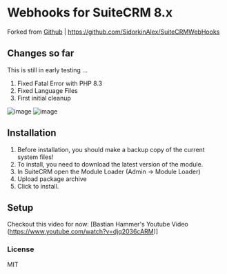 # Webhooks for SuiteCRM 8.x
Forked from [Github](https://github.com/SidorkinAlex/SuiteCRMWebHooks) | https://github.com/SidorkinAlex/SuiteCRMWebHooks

## Changes so far
This is still in early testing ...

1. Fixed Fatal Error with PHP 8.3
2. Fixed Language Files
3. First initial cleanup

![image](https://portalzine.de/my-assets/github/suitecrm/webhook/1.png)
![image](https://portalzine.de/my-assets/github/suitecrm/webhook/2.png)

## Installation

1. Before installation, you should make a backup copy of the current system files!
2. To install, you need to download the latest version of the module.
3. In SuiteCRM open the Module Loader (Admin -> Module Loader)
4. Upload package archive
5. Click to install.


## Setup
Checkout this video for now:
[Bastian Hammer's Youtube Video (https://www.youtube.com/watch?v=djq2036cARM)]
  
### License
MIT


